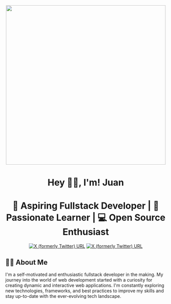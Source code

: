 <div id='header' align='center'>
  <img src='https://media.giphy.com/media/v1.Y2lkPTc5MGI3NjExbGZiczl0bG82YmFjbWttamplNHUxb2g2ZmM4YWRqZHptZDJjMXh4OSZlcD12MV9pbnRlcm5hbF9naWZfYnlfaWQmY3Q9Zw/Dh5q0sShxgp13DwrvG/giphy.gif' width='500'>
  <h1>Hey 🖐🏻, I'm! Juan</h1>
  <h1>🚀 Aspiring Fullstack Developer | 🌱 Passionate Learner | 💻 Open Source Enthusiast</h1>
  <a href='https://twitter.com/juandav76353301'><img alt="X (formerly Twitter) URL" src="https://img.shields.io/twitter/url?url=https%3A%2F%2Ftwitter.com%2Fjuandav76353301&style=for-the-badge&logo=twitter&logoColor=white&label=Twitter&labelColor=black&color=%231C00ff00"></a>
  <a href='https://www.linkedin.com/in/juan-fierro-/'><img alt="X (formerly Twitter) URL" src="https://img.shields.io/twitter/url?url=https%3A%2F%2Fwww.linkedin.com%2Fin%2Fjuan-fierro-%2F&style=for-the-badge&logo=Linkedin&logoColor=white&label=Linkedin&labelColor=blue&color=%231C00ff00"></a>
</div>

<h2>👨‍💻 About Me</h2>
<h14>I'm a self-motivated and enthusiastic fullstack developer in the making. My journey into the world of web development started with a curiosity for creating dynamic and interactive web applications. I'm constantly exploring new technologies, frameworks, and best practices to improve my skills and stay up-to-date with the ever-evolving tech landscape.</h4>














